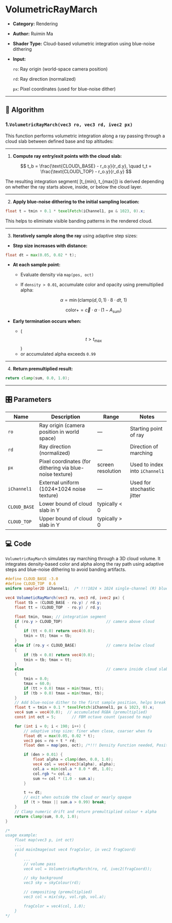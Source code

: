 #  VolumetricRayMarch

- **Category:** Rendering

- **Author:** Ruimin Ma

- **Shader Type:** Cloud-based volumetric integration using blue-noise dithering

- **Input:** 

  `ro`: Ray origin (world-space camera position)
  
  `rd`: Ray direction (normalized)
  
  `px`: Pixel coordinates (used for blue-noise dither)

---

## 🧠 Algorithm

### 1.`VolumetricRayMarch(vec3 ro, vec3 rd, ivec2 px)`
This function performs volumetric integration along a ray passing through a cloud slab between defined base and top altitudes:

---

1. **Compute ray entry/exit points with the cloud slab:**

$$
t_b = \frac{\text{CLOUD\_BASE} - r_o.y}{r_d.y}, \quad
t_t = \frac{\text{CLOUD\_TOP} - r_o.y}{r_d.y}
$$

The resulting integration segment\( [t_{min}, t_{max}]\) is derived depending on whether the ray starts above, inside, or below the cloud layer.

---

2. **Apply blue-noise dithering to the initial sampling location:**

```glsl
float t = tmin + 0.1 * texelFetch(iChannel1, px & 1023, 0).x;
```

This helps to eliminate visible banding patterns in the rendered cloud.

---

3. **Iteratively sample along the ray** using adaptive step sizes:

- **Step size increases with distance:**

```glsl
float dt = max(0.05, 0.02 * t);
```

- **At each sample point:**

  - Evaluate density via `map(pos, oct)`
  - If `density > 0.01`, accumulate color and opacity using premultiplied alpha:

    $$
    \alpha = \min(\text{clamp}(d, 0, 1) \cdot 8 \cdot dt,\ 1)
    $$

    $$
    \text{color} += \vec{c} \cdot \alpha \cdot (1 - A_{\text{sum}})
    $$

- **Early termination occurs when:**
  - \( $$t > t_{\max}$$ \)
  - or accumulated alpha exceeds `0.99`

---

4. **Return premultiplied result:**

```glsl
return clamp(sum, 0.0, 1.0);
```

---

 ## 🎛️ Parameters

| Name | Description          | Range | Notes |
|------|-------------------|-------|-------|
| `ro` | Ray origin (camera position in world space) | — | Starting point of ray |
| `rd` | Ray direction (normalized) | — | Direction of marching |
| `px` | Pixel coordinates (for dithering via blue-noise texture) | screen resolution | Used to index into `iChannel1` |
| `iChannel1` | External uniform (1024×1024 noise texture) | — | Used for stochastic jitter |
| `CLOUD_BASE` | Lower bound of cloud slab in Y                           | typically < 0     |                                |
| `CLOUD_TOP` | Upper bound of cloud slab in Y                           | typically > 0     |                                |

## 💻 Code
`VolumetricRayMarch` simulates ray marching through a 3D cloud volume. It integrates density-based color and alpha along the ray path using adaptive steps and blue-noise dithering to avoid banding artifacts.

```glsl
#define CLOUD_BASE -3.0
#define CLOUD_TOP  0.6
uniform sampler2D iChannel1;  /* !!!1024 × 1024 single-channel (R) blue-noise or white-noise texture provided by the engine.!!! */

vec4 VolumeticRayMarch(vec3 ro, vec3 rd, ivec2 px) {
    float tb = (CLOUD_BASE - ro.y) / rd.y; 
    float tt = (CLOUD_TOP  - ro.y) / rd.y;

    float tmin, tmax; // integration segment
    if (ro.y > CLOUD_TOP)                   // camera above cloud
    {                                   
        if (tt < 0.0) return vec4(0.0);
        tmin = tt; tmax = tb;
    } 
    else if (ro.y < CLOUD_BASE)             // camera below cloud
    {
        if (tb < 0.0) return vec4(0.0);
        tmin = tb; tmax = tt;
    } 
    else                                    // camera inside cloud slab
    {
        tmin = 0.0;
        tmax = 60.0;
        if (tt > 0.0) tmax = min(tmax, tt);
        if (tb > 0.0) tmax = min(tmax, tb);
    }
    // Add blue-noise dither to the first sample position, helps break up banding artifacts
    float t = tmin + 0.1 * texelFetch(iChannel1, px & 1023, 0).x;
    vec4 sum = vec4(0.0);  // accumulated RGBA (premultiplied)
    const int oct = 5;       // FBM octave count (passed to map)

    for (int i = 0; i < 190; i++) {
        // adaptive step size: finer when close, coarser when fa
        float dt = max(0.05, 0.02 * t);
        vec3 pos = ro + t * rd;
        float den = map(pos, oct); /*!!! Density Function needed, Positive den → cloud/medium density  Negative or zero → empty air!!!*/

        if (den > 0.01) {
            float alpha = clamp(den, 0.0, 1.0);
            vec4 col = vec4(vec3(alpha), alpha);
            col.a = min(col.a * 8.0 * dt, 1.0);
            col.rgb *= col.a;
            sum += col * (1.0 - sum.a);
        }

        t += dt;
        // exit when outside the cloud or nearly opaque
        if (t > tmax || sum.a > 0.99) break;
    }
    // Clamp numeric drift and return premultiplied colour + alpha
    return clamp(sum, 0.0, 1.0);
}

/*
usage example:
    float map(vec3 p, int oct)
    ...
    void mainImage(out vec4 fragColor, in vec2 fragCoord)
    {
        ...
        // volume pass
        vec4 vol = VolumetricRayMarch(ro, rd, ivec2(fragCoord));

        // sky background
        vec3 sky = skyColour(rd);

        // compositing (premultiplied)
        vec3 col = mix(sky, vol.rgb, vol.a);

        fragColor = vec4(col, 1.0);
    } 
*/
```

